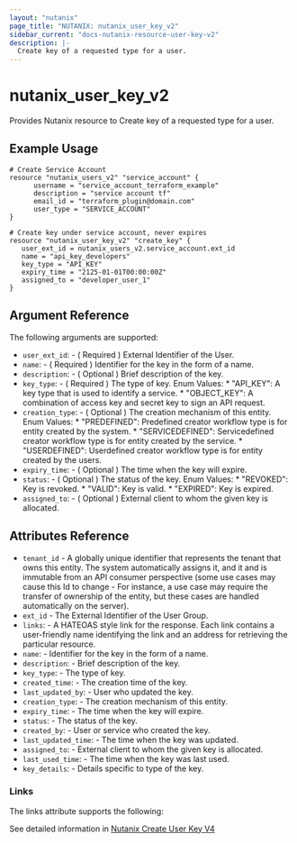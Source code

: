```yaml
---
layout: "nutanix"
page_title: "NUTANIX: nutanix_user_key_v2"
sidebar_current: "docs-nutanix-resource-user-key-v2"
description: |-
  Create key of a requested type for a user.
---
```



# nutanix_user_key_v2

Provides Nutanix resource to Create key of a requested type for a user.

## Example Usage

``` hcl
# Create Service Account
resource "nutanix_users_v2" "service_account" {
      username = "service_account_terraform_example"
      description = "service account tf"
      email_id = "terraform_plugin@domain.com"
      user_type = "SERVICE_ACCOUNT"
}

# Create key under service account, never expires
resource "nutanix_user_key_v2" "create_key" {
   user_ext_id = nutanix_users_v2.service_account.ext_id
   name = "api_key_developers"
   key_type = "API_KEY"
   expiry_time = "2125-01-01T00:00:00Z"
   assigned_to = "developer_user_1"
}
```
##  Argument Reference

The following arguments are supported:

* `user_ext_id`: - ( Required ) External Identifier of the User.
* `name`: - ( Required ) Identifier for the key in the form of a name.
* `description`: - ( Optional ) Brief description of the key.
* `key_type`: - ( Required ) The type of key. Enum Values:
      * "API_KEY":	A key type that is used to identify a service.
      * "OBJECT_KEY":	A combination of access key and secret key to sign an API request.
* `creation_type`: - ( Optional ) The creation mechanism of this entity. Enum Values:
      * "PREDEFINED":	Predefined creator workflow type is for entity created by the system.
      * "SERVICEDEFINED":	Servicedefined creator workflow type is for entity created by the service.
      * "USERDEFINED":	Userdefined creator workflow type is for entity created by the users.
* `expiry_time`: - ( Optional ) The time when the key will expire.
* `status`: - ( Optional ) The status of the key. Enum Values:
      * "REVOKED":	Key is revoked.
      * "VALID":	Key is valid.
      * "EXPIRED":	Key is expired.
* `assigned_to`: - ( Optional ) External client to whom the given key is allocated.

## Attributes Reference
* `tenant_id` - A globally unique identifier that represents the tenant that owns this entity. The system automatically assigns it, and it and is immutable from an API consumer perspective (some use cases may cause this Id to change - For instance, a use case may require the transfer of ownership of the entity, but these cases are handled automatically on the server).
* `ext_id` - The External Identifier of the User Group.
* `links`: - A HATEOAS style link for the response. Each link contains a user-friendly name identifying the link and an address for retrieving the particular resource.
* `name`: - Identifier for the key in the form of a name.
* `description`: - Brief description of the key.
* `key_type`: - The type of key.
* `created_time`: - The creation time of the key.
* `last_updated_by`: - User who updated the key.
* `creation_type`: - The creation mechanism of this entity.
* `expiry_time`: - The time when the key will expire.
* `status`: - The status of the key.
* `created_by`: - User or service who created the key.
* `last_updated_time`: - The time when the key was updated.
* `assigned_to`: - External client to whom the given key is allocated.
* `last_used_time`: - The time when the key was last used.
* `key_details`: - Details specific to type of the key.


### Links

The links attribute supports the following:

See detailed information in [Nutanix Create User Key V4](https://developers.nutanix.com/api-reference?namespace=iam&version=v4.0#tag/Users/operation/createUserKey)